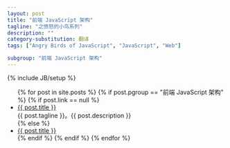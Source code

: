 ```yaml
---
layout: post
title: "前端 JavaScript 架构"
tagline: "之愤怒的小鸟系列"
description: ""
category-substitution: 翻译
tags: ["Angry Birds of JavaScript", "JavaScript", "Web"]

subgroup: "前端 JavaScript 架构"
---
```

{% include JB/setup %}

<ul>
  {% for post in site.posts %}
    {% if post.pgroup == "前端 JavaScript 架构" %}
      {% if post.link == null %}
        <li>
            <a href="{{ BASE_PATH }}{{ post.url }}">{{ post.title }}</a>
            <br>
            <span>{{ post.tagline }}。{{ post.description }}</span>
        </li>
      {% else %}
        <li><a href="{{ post.link }}" target="_blank">{{ post.title }}</a></li>
      {% endif %}
    {% endif %}
  {% endfor %}
</ul>